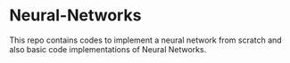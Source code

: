 # Neural-Networks
This repo contains codes to implement a neural network from scratch and also basic code implementations of Neural Networks.
